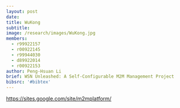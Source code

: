 ```yaml
---
layout: post
date:
title: WuKong
subtitle:
image: /research/images/WuKong.jpg
members:
  - r99922157
  - r00922145
  - r99944030
  - d89922014
  - r00922153
author: Peng-Hsuan Li
brief: WSN Unleashed: A Self-Configurable M2M Management Project
bibsrc: '#bibtex'
---
```

https://sites.google.com/site/m2mplatform/
